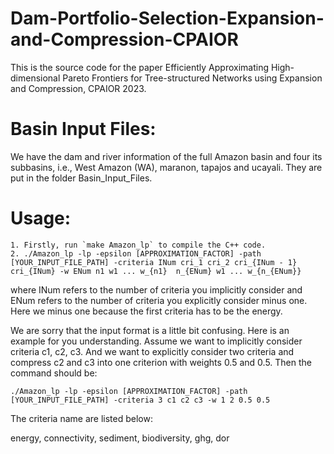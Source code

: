 # Dam-Portfolio-Selection-Expansion-and-Compression-CPAIOR
This is the source code for the paper Efficiently Approximating High-dimensional Pareto Frontiers for Tree-structured Networks using Expansion and Compression, CPAIOR 2023. 

# Basin Input Files:
We have the dam and river information of the full Amazon basin and four its subbasins, i.e., West Amazon (WA), maranon, tapajos and ucayali. They are put in the folder Basin_Input_Files.

# Usage:
	1. Firstly, run `make Amazon_lp` to compile the C++ code.
	2. ./Amazon_lp -lp -epsilon [APPROXIMATION_FACTOR] -path [YOUR_INPUT_FILE_PATH] -criteria INum cri_1 cri_2 cri_{INum - 1} cri_{INum} -w ENum n1 w1 ... w_{n1}  n_{ENum} w1 ... w_{n_{ENum}} 
where INum refers to the number of criteria you implicitly consider and ENum refers to the number of criteria you explicitly consider minus one. Here we minus one because the first criteria has to be the energy.

We are sorry that the input format is a little bit confusing. Here is an example for you understanding. Assume we want to implicitly consider criteria c1, c2, c3. And we want to explicitly consider two criteria and compress c2 and c3 into one criterion with weights 0.5 and 0.5. Then the command should be:

	./Amazon_lp -lp -epsilon [APPROXIMATION_FACTOR] -path [YOUR_INPUT_FILE_PATH] -criteria 3 c1 c2 c3 -w 1 2 0.5 0.5

The criteria name are listed below:

energy, connectivity, sediment, biodiversity, ghg, dor
